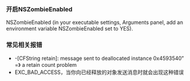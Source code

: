 ### 开启NSZombieEnabled

NSZombieEnabled (in your executable settings, Arguments panel, add an environment variable NSZombieEnabled set to YES).

### 常见相关报错

+ -[CFString retain]: message sent to deallocated instance 0x4593540”  =》 a retain count problem
+ EXC_BAD_ACCESS，当你向已经释放的对象发送消息时就会出现这种错误